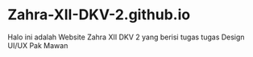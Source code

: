 # Zahra-XII-DKV-2.github.io
Halo ini adalah Website Zahra XII DKV 2 yang berisi tugas tugas Design UI/UX Pak Mawan

